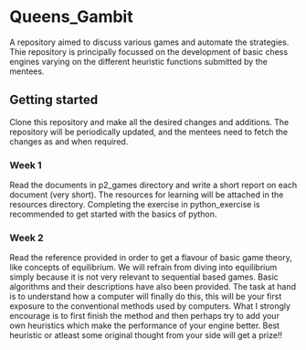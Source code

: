 # Queens_Gambit
A repository aimed to discuss various games and automate the strategies. Thie repository is principally focussed on the development of basic chess engines varying on the different heuristic functions submitted by the mentees. 
## Getting started
Clone this repository and make all the desired changes and additions. The repository will be periodically updated, and the mentees need to fetch the changes as and when required.
### Week 1
Read the documents in p2_games directory and write a short report on each document (very short). The resources for learning will be attached in the resources directory. Completing the exercise in python_exercise is recommended to get started with the basics of python.

### Week 2
Read the reference provided in order to get a flavour of basic game theory, like concepts of equilibrium. We will refrain from diving into equilibrium simply because it is not very relevant to sequential based games. Basic algorithms and their descriptions have also been provided. The task at hand is to understand how a computer will finally do this, this will be your first exposure to the conventional methods used by computers. What I strongly encourage is to first finish the method and then perhaps try to add your own heuristics which make the performance of your engine better. Best heuristic or atleast some original thought from your side will get a prize!!
